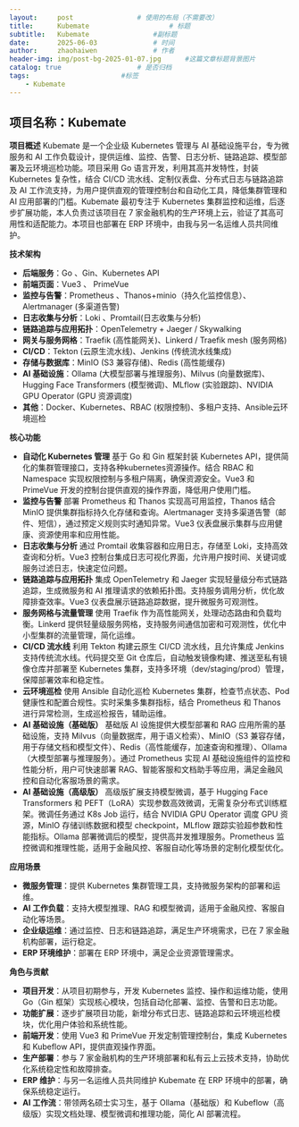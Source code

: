 ```yaml
---
layout:     post   				# 使用的布局（不需要改）
title:      Kubemate             		# 标题 
subtitle:   Kubemate				#副标题
date:       2025-06-03				# 时间
author:     zhaohaiwen 				# 作者
header-img: img/post-bg-2025-01-07.jpg		#这篇文章标题背景图片
catalog: true 					# 是否归档
tags:						#标签
    - Kubemate
---
```

## 项目名称：Kubemate

**项目概述**
Kubemate 是一个企业级 Kubernetes 管理与 AI 基础设施平台，专为微服务和 AI 工作负载设计，提供运维、监控、告警、日志分析、链路追踪、模型部署及云环境巡检功能。项目采用 Go 语言开发，利用其高并发特性，封装 Kubernetes 复杂性，结合 CI/CD 流水线、定制仪表盘、分布式日志与链路追踪及 AI 工作流支持，为用户提供直观的管理控制台和自动化工具，降低集群管理和 AI 应用部署的门槛。Kubemate 最初专注于 Kubernetes 集群监控和运维，后逐步扩展功能，本人负责过该项目在 7 家金融机构的生产环境上云，验证了其高可用性和适配能力。本项目也部署在 ERP 环境中，由我与另一名运维人员共同维护。

**技术架构**

- **后端服务**：Go 、Gin、Kubernetes API
- **前端页面**：Vue3 、 PrimeVue
- **监控与告警**：Prometheus 、Thanos+minio（持久化监控信息）、Alertmanager (多渠道告警)
- **日志收集与分析**：Loki 、Promtail(日志收集与分析)
- **链路追踪与应用拓扑**：OpenTelemetry + Jaeger / Skywalking
- **网关与服务网格**：Traefik (高性能网关)、Linkerd / Traefik mesh (服务网格)
- **CI/CD**：Tekton (云原生流水线)、Jenkins (传统流水线集成)
- **存储与数据库**：MinIO (S3 兼容存储)、Redis (高性能缓存)
- **AI 基础设施**：Ollama (大模型部署与推理服务)、Milvus (向量数据库)、Hugging Face Transformers (模型微调)、MLflow (实验跟踪)、NVIDIA GPU Operator (GPU 资源调度)
- **其他**：Docker、Kubernetes、RBAC (权限控制)、多租户支持、Ansible云环境巡检

**核心功能**

* **自动化 Kubernetes 管理**
  基于 Go 和 Gin 框架封装 Kubernetes API，提供简化的集群管理接口，支持各种kubernetes资源操作。结合 RBAC 和 Namespace 实现权限控制与多租户隔离，确保资源安全。Vue3 和 PrimeVue 开发的控制台提供直观的操作界面，降低用户使用门槛。
* **监控与告警**
  部署 Prometheus 和 Thanos 实现高可用监控，Thanos 结合 MinIO 提供集群指标持久化存储和查询。Alertmanager 支持多渠道告警（邮件、短信），通过预定义规则实时通知异常。Vue3 仪表盘展示集群与应用健康、资源使用率和应用性能。
* **日志收集与分析**
  通过 Promtail 收集容器和应用日志，存储至 Loki，支持高效查询和分析。Vue3 控制台集成日志可视化界面，允许用户按时间、关键词或服务过滤日志，快速定位问题。
* **链路追踪与应用拓扑**
  集成 OpenTelemetry 和 Jaeger 实现轻量级分布式链路追踪，生成微服务和 AI 推理请求的依赖拓扑图。支持服务调用分析，优化故障排查效率。Vue3 仪表盘展示链路追踪数据，提升微服务可观测性。
* **服务网格与流量管理**
  使用 Traefik 作为高性能网关，处理动态路由和负载均衡。Linkerd 提供轻量级服务网格，支持服务间通信加密和可观测性，优化中小型集群的流量管理，简化运维。
* **CI/CD 流水线**
  利用 Tekton 构建云原生 CI/CD 流水线，且允许集成 Jenkins 支持传统流水线。代码提交至 Git 仓库后，自动触发镜像构建、推送至私有镜像仓库并部署至 Kubernetes 集群，支持多环境（dev/staging/prod）管理，保障部署效率和稳定性。
* **云环境巡检**
  使用 Ansible 自动化巡检 Kubernetes 集群，检查节点状态、Pod 健康性和配置合规性。实时采集多集群指标，结合 Prometheus 和 Thanos 进行异常检测，生成巡检报告，辅助运维。
* **AI 基础设施（基础版）**
  基础版 AI 设施提供大模型部署和 RAG 应用所需的基础设施，支持 Milvus（向量数据库，用于语义检索）、MinIO（S3 兼容存储，用于存储文档和模型文件）、Redis（高性能缓存，加速查询和推理）、Ollama（大模型部署与推理服务）。通过 Prometheus 实现 AI 基础设施组件的监控和性能分析，用户可快速部署 RAG、智能客服和文档助手等应用，满足金融风控和自动化客服场景的需求。
* **AI 基础设施（高级版）**
  高级版扩展支持模型微调，基于 Hugging Face Transformers 和 PEFT（LoRA）实现参数高效微调，无需复杂分布式训练框架。微调任务通过 K8s Job 运行，结合 NVIDIA GPU Operator 调度 GPU 资源，MinIO 存储训练数据和模型 checkpoint，MLflow 跟踪实验超参数和性能指标。Ollama 部署微调后的模型，提供高并发推理服务。Prometheus 监控微调和推理性能，适用于金融风控、客服自动化等场景的定制化模型优化。

**应用场景**

- **微服务管理**：提供 Kubernetes 集群管理工具，支持微服务架构的部署和运维。
- **AI 工作负载**：支持大模型推理、RAG 和模型微调，适用于金融风控、客服自动化等场景。
- **企业级运维**：通过监控、日志和链路追踪，满足生产环境需求，已在 7 家金融机构部署，运行稳定。
- **ERP 环境维护**：部署在 ERP 环境中，满足企业资源管理需求。

**角色与贡献**

- **项目开发**：从项目初期参与，开发 Kubernetes 监控、操作和运维功能，使用 Go（Gin 框架）实现核心模块，包括自动化部署、监控、告警和日志功能。
- **功能扩展**：逐步扩展项目功能，新增分布式日志、链路追踪和云环境巡检模块，优化用户体验和系统性能。
- **前端开发**：使用 Vue3 和 PrimeVue 开发定制管理控制台，集成 Kubernetes 和 Kubeflow API，提供直观操作界面。
- **生产部署**：参与 7 家金融机构的生产环境部署和私有云上云技术支持，协助优化系统稳定性和故障排查。
- **ERP 维护**：与另一名运维人员共同维护 Kubemate 在 ERP 环境中的部署，确保系统稳定运行。
- **AI 工作流**：带领两名硕士实习生，基于 Ollama（基础版）和 Kubeflow（高级版）实现文档处理、模型微调和推理功能，简化 AI 部署流程。
